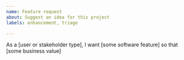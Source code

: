 ```yaml
---
name: Feature request
about: Suggest an idea for this project
labels: enhancement, triage

---
```


<!-- Please read our Code of Conduct: https://github.com/deephaven/deephaven-core/blob/main/CODE_OF_CONDUCT.md -->
<!-- Please search existing issues to avoid creating duplicates. -->

<!-- Describe the feature you'd like. -->
As a [user or stakeholder type], I want [some software feature] so that [some business value]